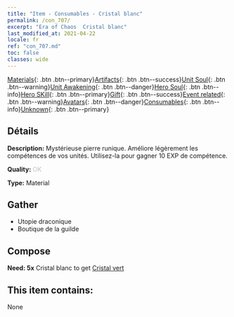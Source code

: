```yaml
---
title: "Item - Consumables - Cristal blanc"
permalink: /con_707/
excerpt: "Era of Chaos  Cristal blanc"
last_modified_at: 2021-04-22
locale: fr
ref: "con_707.md"
toc: false
classes: wide
---
```

 [Materials](/ItemsFR/){: .btn .btn--primary}[Artifacts](/ItemsFR/Artifacts/){: .btn .btn--success}[Unit Soul](/ItemsFR/UnitSoul/){: .btn .btn--warning}[Unit Awakening](/ItemsFR/UnitAwakening/){: .btn .btn--danger}[Hero Soul](/ItemsFR/HeroSoul/){: .btn .btn--info}[Hero SKill](/ItemsFR/HeroSkill/){: .btn .btn--primary}[Gift](/ItemsFR/Gift/){: .btn .btn--success}[Event related](/ItemsFR/Events/){: .btn .btn--warning}[Avatars](/ItemsFR/Avatars/){: .btn .btn--danger}[Consumables](/ItemsFR/Consumables/){: .btn .btn--info}[Unknown](/ItemsFR/Unknown/){: .btn .btn--primary}

## Détails
 **Description:** Mystérieuse pierre runique. Améliore légèrement les compétences de vos unités. Utilisez-la pour gagner 10 EXP de compétence.

 **Quality:** <span style="color: #C0C0C0">OK</span>

 **Type:** Material

## Gather

*    Utopie draconique 
*    Boutique de la guilde 

## Compose

 **Need: 5x** Cristal blanc to get [Cristal vert](/fr/Items/con_711/)

## This item contains:

  None

